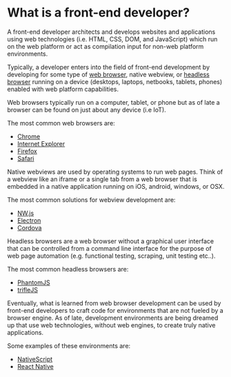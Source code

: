 # What is a front-end developer?

A front-end developer architects and develops websites and applications using web technologies (i.e. HTML, CSS, DOM, and JavaScript) which run on the web platform or act as compilation input for non-web platform environments.

Typically, a developer enters into the field of front-end development by developing for some type of [web browser](https://en.wikipedia.org/wiki/Web_browser), native webview, or [headless browser](https://en.wikipedia.org/wiki/Headless_browser) running on a device (desktops, laptops, netbooks, tablets, phones) enabled with web platform capabilities.

Web browsers typically run on a computer, tablet, or phone but as of late a browser can be found on just about any device (i.e IoT). 

The most common web browsers are: 

* [Chrome](http://www.google.com/chrome/)
* [Internet Explorer](http://dev.modern.ie/)
* [Firefox](https://www.mozilla.org/firefox/) 
* [Safari](http://www.apple.com/safari/)

Native webviews are used by operating systems to run web pages. Think of a webview like an iframe or a single tab from a web browser that is embedded in a native application running on iOS, android, windows, or OSX.

The most common solutions for webview development are:

* [NW.js](https://github.com/nwjs/nw.js)
* [Electron](http://electron.atom.io/)
* [Cordova](https://cordova.apache.org/)

Headless browsers are a web browser without a graphical user interface that can be controlled from a command line interface for the purpose of web page automation (e.g. functional testing, scraping, unit testing etc..).

The most common headless browsers are:

* [PhantomJS](http://phantomjs.org/)
* [trifleJS](http://triflejs.org/)

Eventually, what is learned from web browser development can be used by front-end developers to craft code for environments that are not fueled by a browser engine. As of late, development environments are being dreamed up that use web technologies, without web engines, to create truly native applications.

Some examples of these environments are: 

* [NativeScript](https://www.nativescript.org/)
* [React Native](https://facebook.github.io/react-native/)



